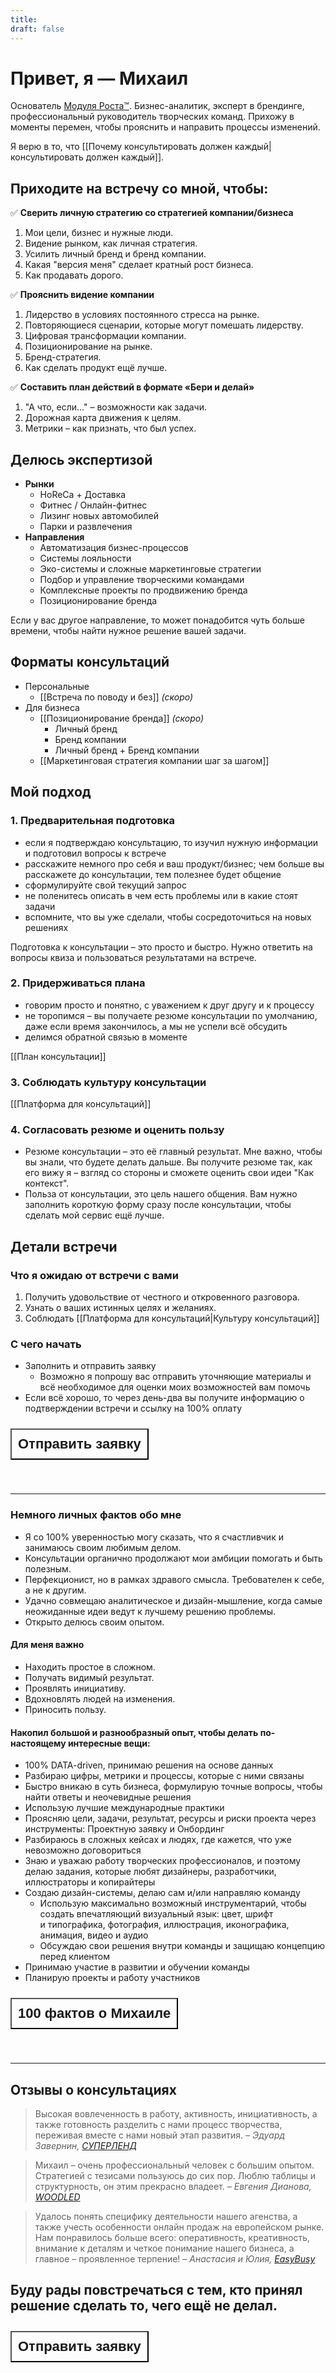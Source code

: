 ```yaml
---
title: 
draft: false
---
```


# Привет, я — Михаил

Основатель [Модуля Роста™](https://kto1.io/). Бизнес-аналитик, эксперт в брендинге, профессиональный руководитель творческих команд. Прихожу в моменты перемен, чтобы прояснить и направить процессы изменений.

Я верю в то, что [[Почему консультировать должен каждый|консультировать должен каждый]].
## Приходите на встречу со мной, чтобы:

✅ **Сверить личную стратегию со стратегией компании/бизнеса**
1. Мои цели, бизнес и нужные люди.
2. Видение рынком, как личная стратегия.
3. Усилить личный бренд и бренд компании.
4. Какая "версия меня" сделает кратный рост бизнеса.
5. Как продавать дорого.

✅ **Прояснить видение компании**
1. Лидерство в условиях постоянного стресса на рынке.
2. Повторяющиеся сценарии, которые могут помешать лидерству.
3. Цифровая трансформации компании.
4. Позиционирование на рынке.
7. Бренд-стратегия.
5. Как сделать продукт ещё лучше.

✅ **Составить план действий в формате «Бери и делай»**
1. "А что, если..." – возможности как задачи.
2. Дорожная карта движения к целям.
3. Метрики – как признать, что был успех.

## Делюсь экспертизой
- **Рынки**
	- HoReCa + Доставка
	- Фитнес / Онлайн-фитнес
	- Лизинг новых автомобилей
	- Парки и развлечения
- **Направления**
	- Автоматизация бизнес-процессов
	- Системы лояльности
	- Эко-системы и сложные маркетинговые стратегии
	- Подбор и управление творческими командами
	- Комплексные проекты по продвижению бренда
	- Позиционирование бренда

Если у вас другое направление, то может понадобится чуть больше времени, чтобы найти нужное решение вашей задачи.

## Форматы консультаций
- Персональные
	- [[Встреча по поводу и без]] _(скоро)_
- Для бизнеса
	- [[Позиционирование бренда]] _(скоро)_
		- Личный бренд
		- Бренд компании
		- Личный бренд + Бренд компании
	- [[Маркетинговая стратегия компании шаг за шагом]]
## Мой подход
### 1. Предварительная подготовка
- если я подтверждаю консультацию, то изучил нужную информации и подготовил вопросы к встрече
- расскажите немного про себя и ваш продукт/бизнес; чем больше вы расскажете до консультации, тем полезнее будет общение
- сформулируйте свой текущий запрос
- не поленитесь описать в чем есть проблемы или в какие стоят задачи
- вспомните, что вы уже сделали, чтобы сосредоточиться на новых решениях

Подготовка к консультации – это просто и быстро. Нужно ответить на вопросы квиза и пользоваться результатами на встрече.

### 2. Придерживаться плана
- говорим просто и понятно, с уважением к друг другу и к процессу
- не торопимся – вы получаете резюме консультации по умолчанию, даже если время закончилось, а мы не успели всё обсудить
- делимся обратной связью в моменте

[[План консультации]]

### 3. Соблюдать культуру консультации

[[Платформа для консультаций]]
### 4. Согласовать резюме и оценить пользу
- Резюме консультации – это её главный результат. Мне важно, чтобы вы знали, что будете делать дальше. Вы получите резюме так, как его вижу я – взгляд со стороны и сможете оценить свои идеи "Как контекст".
- Польза от консультации, это цель нашего общения. Вам нужно заполнить короткую форму сразу после консультации, чтобы сделать мой сервис ещё лучше.

## Детали встречи
### Что я ожидаю от встречи с вами
1. Получить удовольствие от честного и откровенного разговора.
2. Узнать о ваших истинных целях и желаниях.
3. Соблюдать [[Платформа для консультаций|Культуру консультаций]]
### C чего начать
- Заполнить и отправить заявку
	- Возможно я попрошу вас отправить уточняющие материалы и всё необходимое для оценки моих возможностей вам помочь
- Если всё хорошо, то через день-два вы получите информацию о подтверждении встречи и ссылку на 100% оплату

 <div style="display: flex; justify-content: left; cursor: pointer;"> <a href="https://airtable.com/approfG95BL8XenCk/pagpfCZRDbBHEBdTG/form" target="_blank"> <button style=" font-size: 22px; padding: 10px; height: fit-content; margin-top: 10px; margin-bottom: 40px; background: var(--text-accent); font-weight: 600; color: var(--text-on-accent); ">Отправить заявку</button> </a></div> 

---
### Немного личных фактов обо мне
- Я со 100% уверенностью могу сказать, что я счастливчик и занимаюсь своим любимым делом.
- Консультации органично продолжают мои амбиции помогать и быть полезным.
- Перфекционист, но в рамках здравого смысла. Требователен к себе, а не к другим.
- Удачно совмещаю аналитическое и дизайн-мышление, когда самые неожиданные идеи ведут к лучшему решению проблемы.
- Открыто делюсь своим опытом.
#### Для меня важно
-   Находить простое в сложном.
-   Получать видимый результат.
-   Проявлять инициативу.
-   Вдохновлять людей на изменения.
-   Приносить пользу.
#### Накопил большой и разнообразный опыт, чтобы делать по-настоящему интересные вещи:
- 100% DATA-driven, принимаю решения на основе данных
- Разбираю цифры, метрики и процессы, которые с ними связаны
- Быстро вникаю в суть бизнеса, формулирую точные вопросы, чтобы найти ответы и неочевидные решения
- Использую лучшие международные практики
- Проясняю цели, задачи, результат, ресурсы и риски проекта через инструменты: Проектную заявку и Онбординг
- Разбираюсь в сложных кейсах и людях, где кажется, что уже невозможно договориться
- Знаю и уважаю работу творческих профессионалов, и поэтому делаю задания, которые любят дизайнеры, разработчики, иллюстраторы и копирайтеры
- Создаю дизайн-системы, делаю сам и/или направляю команду
	- Использую максимально возможный инструментарий, чтобы создать впечатляющий визуальный язык: цвет, шрифт и типографика, фотография, иллюстрация, иконографика, анимация, видео и аудио
	- Обсуждаю свои решения внутри команды и защищаю концепцию перед клиентом
- Принимаю участие в развитии и обучении команды
- Планирую проекты и работу участников

 <div style="display: flex; justify-content: left; cursor: pointer;"> <a href="https://www.thecreativeact.ru/cv" target="_blank"> <button style=" font-size: 22px; padding: 10px; height: fit-content; margin-top: 10px; margin-bottom: 40px; background: var(--text-accent); font-weight: 600; color: var(--text-on-accent); ">100 фактов о Михаиле</button> </a></div>
 
 ---
## Отзывы о консультациях

> Высокая вовлеченность в работу, активность, инициативность, а также готовность разделить с нами процесс творчества, переживая вместе с нами новый этап развития.
> _– Эдуард Завернин, [СУПЕРЛЕНД](https://superland.ru/)_

> Михаил – очень профессиональный человек с большим опытом. Стратегией с тезисами пользуюсь до сих пор. Люблю таблицы и структурность, он этим прекрасно владеет.
> _– Евгения Дианова, [WOODLED](https://woodled.ru/)_

> Удалось понять специфику деятельности нашего агенства, а также учесть особенности онлайн продаж на европейском рынке. Нам понравилось больше всего: оперативность, креативность, внимание к деталям и четкое понимание нашего бизнеса, а главное – проявленное терпение!
> _– Анастасия и Юлия, [EasyBusy](https://easybusy.fr/)_


## Буду рады повстречаться с тем, кто принял решение сделать то, чего ещё не делал.
 <div style="display: flex; justify-content: left; cursor: pointer;"> <a href="https://airtable.com/approfG95BL8XenCk/pagpfCZRDbBHEBdTG/form" target="_blank"> <button style=" font-size: 22px; padding: 10px; height: fit-content; margin-top: 10px; margin-bottom: 40px; background: var(--text-accent); font-weight: 600; color: var(--text-on-accent); ">Отправить заявку</button> </a></div> 
 
